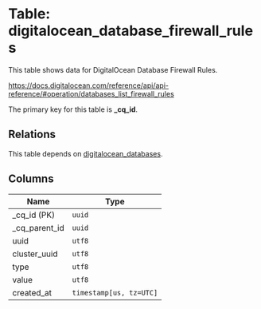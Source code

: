 # Table: digitalocean_database_firewall_rules

This table shows data for DigitalOcean Database Firewall Rules.

https://docs.digitalocean.com/reference/api/api-reference/#operation/databases_list_firewall_rules

The primary key for this table is **_cq_id**.

## Relations

This table depends on [digitalocean_databases](digitalocean_databases.md).

## Columns

| Name          | Type          |
| ------------- | ------------- |
|_cq_id (PK)|`uuid`|
|_cq_parent_id|`uuid`|
|uuid|`utf8`|
|cluster_uuid|`utf8`|
|type|`utf8`|
|value|`utf8`|
|created_at|`timestamp[us, tz=UTC]`|